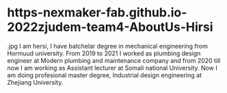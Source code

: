 # https-nexmaker-fab.github.io-2022zjudem-team4-AboutUs-Hirsi
.jpg
I am hersi, I have batchelar degree in mechanical engineering from Hormuud university. From 2019 to 2021 I worked as plumbing design engineer at Modern plumbing and maintenance company and from 2020 till now I am working as Assistant lecturer at Somali national University. Now I am doing profesional master degree, Industrial design engineering at Zhejiang University.
